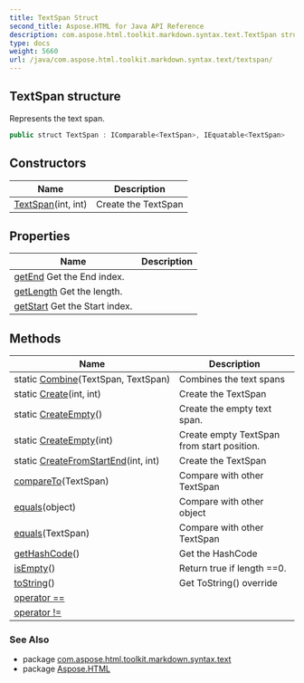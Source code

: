 ```yaml
---
title: TextSpan Struct
second_title: Aspose.HTML for Java API Reference
description: com.aspose.html.toolkit.markdown.syntax.text.TextSpan struct. Represents the text span
type: docs
weight: 5660
url: /java/com.aspose.html.toolkit.markdown.syntax.text/textspan/
---
```

## TextSpan structure

Represents the text span.

```java
public struct TextSpan : IComparable<TextSpan>, IEquatable<TextSpan>
```

## Constructors

| Name | Description |
| --- | --- |
| [TextSpan](textspan/)(int, int) | Create the TextSpan |

## Properties

| Name | Description |
| --- | --- |
| [getEnd](../../com.aspose.html.toolkit.markdown.syntax.text/textspan/end/) Get the End index. |
| [getLength](../../com.aspose.html.toolkit.markdown.syntax.text/textspan/length/) Get the length. |
| [getStart](../../com.aspose.html.toolkit.markdown.syntax.text/textspan/start/) Get the Start index. |

## Methods

| Name | Description |
| --- | --- |
| static [Combine](../../com.aspose.html.toolkit.markdown.syntax.text/textspan/combine/)(TextSpan, TextSpan) | Combines the text spans |
| static [Create](../../com.aspose.html.toolkit.markdown.syntax.text/textspan/create/)(int, int) | Create the TextSpan |
| static [CreateEmpty](../../com.aspose.html.toolkit.markdown.syntax.text/textspan/createempty/#createempty)() | Create the empty text span. |
| static [CreateEmpty](../../com.aspose.html.toolkit.markdown.syntax.text/textspan/createempty/#createempty_1)(int) | Create empty TextSpan from start position. |
| static [CreateFromStartEnd](../../com.aspose.html.toolkit.markdown.syntax.text/textspan/createfromstartend/)(int, int) | Create the TextSpan |
| [compareTo](../../com.aspose.html.toolkit.markdown.syntax.text/textspan/compareto/)(TextSpan) | Compare with other TextSpan |
| [equals](../../com.aspose.html.toolkit.markdown.syntax.text/textspan/equals/#equals_1)(object) | Compare with other object |
| [equals](../../com.aspose.html.toolkit.markdown.syntax.text/textspan/equals/#equals)(TextSpan) | Compare with other TextSpan |
| [getHashCode](../../com.aspose.html.toolkit.markdown.syntax.text/textspan/gethashcode/)() | Get the HashCode |
| [isEmpty](../../com.aspose.html.toolkit.markdown.syntax.text/textspan/isempty/)() | Return true if length ==0. |
| [toString](../../com.aspose.html.toolkit.markdown.syntax.text/textspan/toString/)() | Get ToString() override |
| [operator ==](../../com.aspose.html.toolkit.markdown.syntax.text/textspan/op_equality/) |  |
| [operator !=](../../com.aspose.html.toolkit.markdown.syntax.text/textspan/op_inequality/) |  |

### See Also

* package [com.aspose.html.toolkit.markdown.syntax.text](../../com.aspose.html.toolkit.markdown.syntax.text/)
* package [Aspose.HTML](../../)
